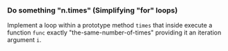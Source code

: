 ### Do something "n.times" (Simplifying "for" loops)

Implement a loop within a prototype method `times` that inside execute a function `func` exactly "the-same-number-of-times" providing it an iteration argument `i`.